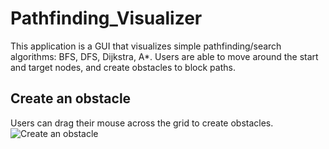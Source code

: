 # Pathfinding_Visualizer
This application is a GUI that visualizes simple pathfinding/search algorithms: BFS, DFS, Dijkstra, A*. Users are able to move around the start and target nodes, and create obstacles to block paths.

## Create an obstacle
Users can drag their mouse across the grid to create obstacles.
![Create an obstacle](PathfindingVisualizerFX/demonstration/obstacle.gif)

